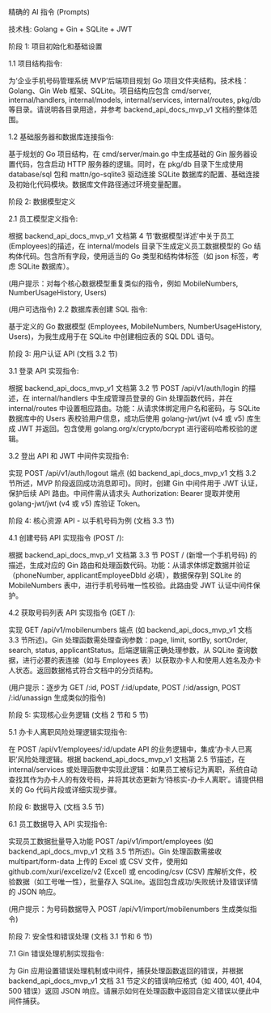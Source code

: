 精确的 AI 指令 (Prompts)

技术栈: Golang + Gin + SQLite + JWT

阶段 1: 项目初始化和基础设置

1.1 项目结构指令:

为‘企业手机号码管理系统 MVP’后端项目规划 Go 项目文件夹结构。技术栈：Golang、Gin Web 框架、SQLite。项目结构应包含 cmd/server, internal/handlers, internal/models, internal/services, internal/routes, pkg/db 等目录。请说明各目录用途，并参考 backend_api_docs_mvp_v1 文档的整体范围。

1.2 基础服务器和数据库连接指令:

基于规划的 Go 项目结构，在 cmd/server/main.go 中生成基础的 Gin 服务器设置代码，包含启动 HTTP 服务器的逻辑。同时，在 pkg/db 目录下生成使用 database/sql 包和 mattn/go-sqlite3 驱动连接 SQLite 数据库的配置、基础连接及初始化代码模块。数据库文件路径通过环境变量配置。

阶段 2: 数据模型定义

2.1 员工模型定义指令:

根据 backend_api_docs_mvp_v1 文档第 4 节‘数据模型详述’中关于员工(Employees)的描述，在 internal/models 目录下生成定义员工数据模型的 Go 结构体代码。包含所有字段，使用适当的 Go 类型和结构体标签（如 json 标签，考虑 SQLite 数据库）。

(用户提示：对每个核心数据模型重复类似的指令，例如 MobileNumbers, NumberUsageHistory, Users)

(用户可选指令) 2.2 数据库表创建 SQL 指令:

基于定义的 Go 数据模型 (Employees, MobileNumbers, NumberUsageHistory, Users)，为我生成用于在 SQLite 中创建相应表的 SQL DDL 语句。

阶段 3: 用户认证 API (文档 3.2 节)

3.1 登录 API 实现指令:

根据 backend_api_docs_mvp_v1 文档第 3.2 节 POST /api/v1/auth/login 的描述，在 internal/handlers 中生成管理员登录的 Gin 处理函数代码，并在 internal/routes 中设置相应路由。功能：从请求体绑定用户名和密码，与 SQLite 数据库中的 Users 表校验用户信息，成功后使用 golang-jwt/jwt (v4 或 v5) 库生成 JWT 并返回。包含使用 golang.org/x/crypto/bcrypt 进行密码哈希校验的逻辑。

3.2 登出 API 和 JWT 中间件实现指令:

实现 POST /api/v1/auth/logout 端点 (如 backend_api_docs_mvp_v1 文档 3.2 节所述，MVP 阶段返回成功消息即可)。同时，创建 Gin 中间件用于 JWT 认证，保护后续 API 路由。中间件需从请求头 Authorization: Bearer <token> 提取并使用 golang-jwt/jwt (v4 或 v5) 库验证 Token。

阶段 4: 核心资源 API - 以手机号码为例 (文档 3.3 节)

4.1 创建号码 API 实现指令 (POST /):

根据 backend_api_docs_mvp_v1 文档第 3.3 节 POST / (新增一个手机号码) 的描述，生成对应的 Gin 路由和处理函数代码。功能：从请求体绑定数据并验证（phoneNumber, applicantEmployeeDbId 必填），数据保存到 SQLite 的 MobileNumbers 表中，进行手机号码唯一性校验。此路由受 JWT 认证中间件保护。

4.2 获取号码列表 API 实现指令 (GET /):

实现 GET /api/v1/mobilenumbers 端点 (如 backend_api_docs_mvp_v1 文档 3.3 节所述)。Gin 处理函数需处理查询参数：page, limit, sortBy, sortOrder, search, status, applicantStatus。后端逻辑需正确处理参数，从 SQLite 查询数据，进行必要的表连接（如与 Employees 表）以获取办卡人和使用人姓名及办卡人状态。返回数据格式符合文档中的分页结构。

(用户提示：逐步为 GET /:id, POST /:id/update, POST /:id/assign, POST /:id/unassign 生成类似的指令)

阶段 5: 实现核心业务逻辑 (文档 2 节和 5 节)

5.1 办卡人离职风险处理逻辑实现指令:

在 POST /api/v1/employees/:id/update API 的业务逻辑中，集成‘办卡人已离职’风险处理逻辑。根据 backend_api_docs_mvp_v1 文档第 2.5 节描述，在 internal/services 或处理函数中实现此逻辑：如果员工被标记为离职，系统自动查找其作为办卡人的有效号码，并将其状态更新为‘待核实-办卡人离职’。请提供相关的 Go 代码片段或详细实现步骤。

阶段 6: 数据导入 (文档 3.5 节)

6.1 员工数据导入 API 实现指令:

实现员工数据批量导入功能 POST /api/v1/import/employees (如 backend_api_docs_mvp_v1 文档 3.5 节所述)。Gin 处理函数需接收 multipart/form-data 上传的 Excel 或 CSV 文件，使用如 github.com/xuri/excelize/v2 (Excel) 或 encoding/csv (CSV) 库解析文件，校验数据（如工号唯一性），批量存入 SQLite。返回包含成功/失败统计及错误详情的 JSON 响应。

(用户提示：为号码数据导入 POST /api/v1/import/mobilenumbers 生成类似指令)

阶段 7: 安全性和错误处理 (文档 3.1 节和 6 节)

7.1 Gin 错误处理机制实现指令:

为 Gin 应用设置错误处理机制或中间件，捕获处理函数返回的错误，并根据 backend_api_docs_mvp_v1 文档 3.1 节定义的错误响应格式（如 400, 401, 404, 500 错误）返回 JSON 响应。请展示如何在处理函数中返回自定义错误以便此中间件捕获。

